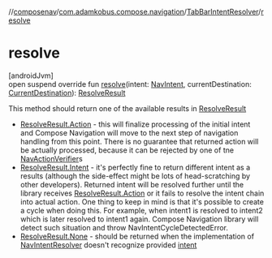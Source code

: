 //[composenav](../../../index.md)/[com.adamkobus.compose.navigation](../index.md)/[TabBarIntentResolver](index.md)/[resolve](resolve.md)

# resolve

[androidJvm]\
open suspend override fun [resolve](resolve.md)(intent: [NavIntent](../../com.adamkobus.compose.navigation.intent/-nav-intent/index.md), currentDestination: [CurrentDestination](../../com.adamkobus.compose.navigation.destination/-current-destination/index.md)): [ResolveResult](../../com.adamkobus.compose.navigation.intent/-resolve-result/index.md)

This method should return one of the available results in [ResolveResult](../../com.adamkobus.compose.navigation.intent/-resolve-result/index.md)

- 
   [ResolveResult.Action](../../com.adamkobus.compose.navigation.intent/-resolve-result/-action/index.md) - this will finalize processing of the initial intent and Compose Navigation will move to the next step of navigation handling from this point. There is no guarantee that returned action will be actually processed, because it can be rejected by one of tne [NavActionVerifier](../-nav-action-verifier/index.md)s
- 
   [ResolveResult.Intent](../../com.adamkobus.compose.navigation.intent/-resolve-result/-intent/index.md) - it's perfectly fine to return different intent as a results (although the side-effect might be lots of head-scratching by other developers). Returned intent will be resolved further until the library receives [ResolveResult.Action](../../com.adamkobus.compose.navigation.intent/-resolve-result/-action/index.md) or it fails to resolve the intent chain into actual action. One thing to keep in mind is that it's possible to create a cycle when doing this. For example, when intent1 is resolved to intent2 which is later resolved to intent1 again. Compose Navigation library will detect such situation and throw NavIntentCycleDetectedError.
- 
   [ResolveResult.None](../../com.adamkobus.compose.navigation.intent/-resolve-result/-none/index.md) - should be returned when the implementation of [NavIntentResolver](../-nav-intent-resolver/index.md) doesn't recognize provided [intent](resolve.md)
